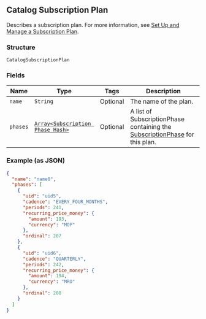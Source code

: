 ## Catalog Subscription Plan

Describes a subscription plan. For more information, see
[Set Up and Manage a Subscription Plan](https://developer.squareup.com/docs/docs/subscriptions-api/setup-plan).

### Structure

`CatalogSubscriptionPlan`

### Fields

| Name | Type | Tags | Description |
|  --- | --- | --- | --- |
| `name` | `String` | Optional | The name of the plan. |
| `phases` | [`Array<Subscription Phase Hash>`](/doc/models/subscription-phase.md) | Optional | A list of SubscriptionPhase containing the [SubscriptionPhase](#type-SubscriptionPhase) for this plan. |

### Example (as JSON)

```json
{
  "name": "name0",
  "phases": [
    {
      "uid": "uid5",
      "cadence": "EVERY_FOUR_MONTHS",
      "periods": 241,
      "recurring_price_money": {
        "amount": 193,
        "currency": "MOP"
      },
      "ordinal": 207
    },
    {
      "uid": "uid6",
      "cadence": "QUARTERLY",
      "periods": 242,
      "recurring_price_money": {
        "amount": 194,
        "currency": "MRO"
      },
      "ordinal": 208
    }
  ]
}
```

